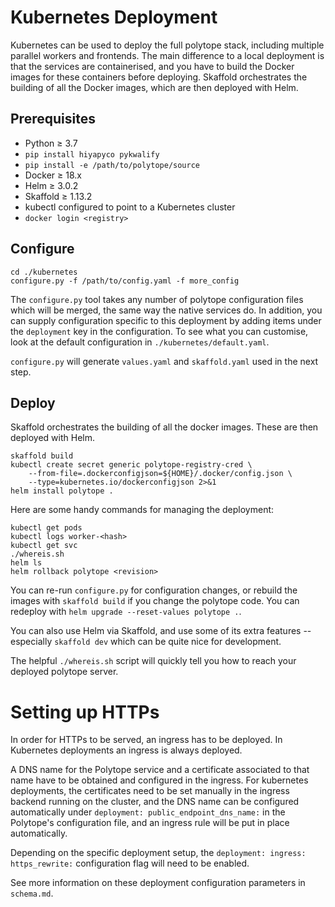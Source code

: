 # Kubernetes Deployment

Kubernetes can be used to deploy the full polytope stack, including multiple parallel workers and frontends. The main difference to a local deployment is that the services are containerised, and you have to build the Docker images for these containers before deploying. Skaffold orchestrates the building of all the Docker images, which are then deployed with Helm.

## Prerequisites

* Python ≥ 3.7
* `pip install hiyapyco pykwalify`
* `pip install -e /path/to/polytope/source`
* Docker ≥ 18.x
* Helm ≥ 3.0.2
* Skaffold ≥ 1.13.2
* kubectl configured to point to a Kubernetes cluster
* `docker login <registry>`

## Configure

```
cd ./kubernetes
configure.py -f /path/to/config.yaml -f more_config
```

The `configure.py` tool takes any number of polytope configuration files which will be merged, the same way the native services do. In addition, you can supply configuration specific to this deployment by adding items under the `deployment` key in the configuration. To see what you can customise, look at the default configuration in `./kubernetes/default.yaml`.

`configure.py` will generate `values.yaml` and `skaffold.yaml` used in the next step.

## Deploy

Skaffold orchestrates the building of all the docker images. These are then deployed with Helm.

```
skaffold build
kubectl create secret generic polytope-registry-cred \
    --from-file=.dockerconfigjson=${HOME}/.docker/config.json \
    --type=kubernetes.io/dockerconfigjson 2>&1
helm install polytope .
```

Here are some handy commands for managing the deployment:

```
kubectl get pods
kubectl logs worker-<hash>
kubectl get svc
./whereis.sh
helm ls
helm rollback polytope <revision>
```

You can re-run `configure.py` for configuration changes, or rebuild the images with `skaffold build` if you change the polytope code. You can redeploy with `helm upgrade --reset-values polytope .`.

You can also use Helm via Skaffold, and use some of its extra features -- especially `skaffold dev` which can be quite nice for development.

The helpful `./whereis.sh` script will quickly tell you how to reach your deployed polytope server.


# Setting up HTTPs

In order for HTTPs to be served, an ingress has to be deployed. In Kubernetes deployments an ingress is always deployed.

A DNS name for the Polytope service and a certificate associated to that name have to be obtained and configured in the ingress. For kubernetes deployments, the certificates need to be set manually in the ingress backend running on the cluster, and the DNS name can be configured automatically under `deployment: public_endpoint_dns_name:` in the Polytope's configuration file, and an ingress rule will be put in place automatically.

Depending on the specific deployment setup, the `deployment: ingress: https_rewrite:` configuration flag will need to be enabled.

See more information on these deployment configuration parameters in `schema.md`.
